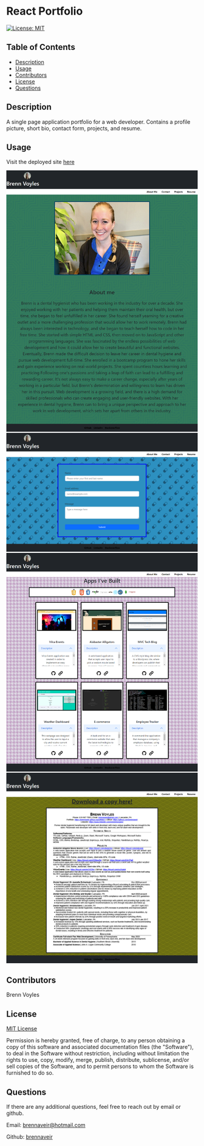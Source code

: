 # React Portfolio

[![License: MIT](https://img.shields.io/badge/License-MIT-yellow.svg)](https://opensource.org/licenses/MIT)

## Table of Contents 

- [Description](#description)
- [Usage](#usage)
- [Contributors](#contributors)
- [License](#license)
- [Questions](#questions)


## Description
A single page application portfolio for a web developer. Contains a profile picture, short bio, contact form, projects, and resume.

## Usage
Visit the deployed site [here](https://brennaveir.github.io/react-portfolio/)


![Screenshot1](./public/screenshot1.png) 
![Screenshot2](./public/screenshot2.png) 
![Screenshot3](./public/screenshot3.png)
![Screenshot4](./public/screenshot4.png)       


## Contributors
Brenn Voyles

## License
[MIT License](https://spdx.org/licenses/MIT.html)

Permission is hereby granted, free of charge, to any person obtaining a copy
of this software and associated documentation files (the "Software"), to deal
in the Software without restriction, including without limitation the rights
to use, copy, modify, merge, publish, distribute, sublicense, and/or sell
copies of the Software, and to permit persons to whom the Software is
furnished to do so.

## Questions 
If there are any additional questions, feel free to reach out by email or github.

Email: [brennaveir@hotmail.com](mailto:brennaveir@hotmail.com)

Github: [brennaveir](https://github.com/brennaveir)

